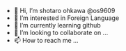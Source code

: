 - 👋 Hi, I’m shotaro ohkawa @os9609
- 👀 I’m interested in Foreign Language
- 🌱 I’m currently learning github
- 💞️ I’m looking to collaborate on ...
- 📫 How to reach me ...

<!---
os9609/os9609 is a ✨ special ✨ repository because its `README.md` (this file) appears on your GitHub profile.
You can click the Preview link to take a look at your changes.
--->
